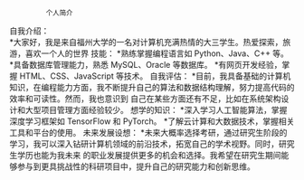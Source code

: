              个人简介
自我介绍：               
    *大家好，我是来自福州大学的一名对计算机充满热情的大三学生。热爱探索，旅游，喜欢一个人的世界
技能：
    *熟练掌握编程语言如 Python、Java、C++ 等。
    *具备数据库管理能力，熟悉 MySQL、Oracle 等数据库。
    *有网页开发经验，掌握 HTML、CSS、JavaScript 等技术。
自我评估：
    *目前，我具备基础的计算机知识，在编程能力方面，我不断提升自己的算法和数据结构理解，努力提高代码的效率和可读性。然而，我也意识到 
     自己在某些方面还有不足，比如在系统架构设计和大型项目管理方面经验较少。
想学的知识：
    *深入学习人工智能算法，掌握深度学习框架如 TensorFlow 和 PyTorch。
    *了解云计算和大数据技术，掌握相关工具和平台的使用。
未来发展设想：
    *未来大概率选择考研，通过研究生阶段的学习，我可以深入钻研计算机领域的前沿技术，拓宽自己的学术视野。同时，研究生学历也能为我未来 
     的职业发展提供更多的机会和选择。我希望在研究生期间能够参与到更具挑战性的科研项目中，提升自己的研究能力和创新思维。
